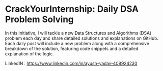 # CrackYourInternship: Daily DSA Problem Solving

In this initiative, I will tackle a new Data Structures and Algorithms (DSA) problem each day and share detailed solutions and explanations on GitHub. Each daily post will include a new problem along with a comprehensive breakdown of the solution, featuring code snippets and a detailed explanation of the logic.

LinkedIN : https://www.linkedin.com/in/ayush-yadav-408924230
